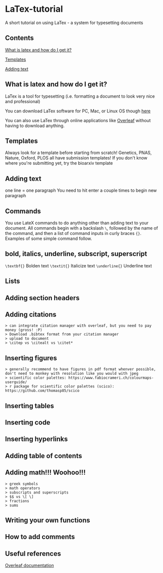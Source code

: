 # LaTex-tutorial
A short tutorial on using LaTex - a system for typesetting documents

## Contents

[What is latex and how do I get it?](https://github.com/milesroberts-123/LaTex-tutorial#what-is-latex-and-how-do-i-get-it)

[Templates](https://github.com/milesroberts-123/LaTex-tutorial#templates)

[Adding text](https://github.com/milesroberts-123/LaTex-tutorial#adding-text)

## What is latex and how do I get it?
LaTex is a tool for typesetting (i.e. formatting a document to look very nice and professional)

You can download LaTex software for PC, Mac, or Linux OS though [here](https://www.latex-project.org/get/)

You can also use LaTex through online applications like [Overleaf](https://www.overleaf.com/) without having to download anything.

## Templates
Always look for a template before starting from scratch!
Genetics, PNAS, Nature, Oxford, PLOS all have submission templates!
If you don't know where you're submitting yet, try the bioarxiv template

## Adding text
one line = one paragraph
You need to hit enter a couple times to begin new paragraph

## Commands

You use LateX commands to do anything other than adding text to your document. All commands begin with a backslash `\`, followed by the name of the command, and then a list of command inputs in curly braces `{}`. Examples of some simple command follow.

## bold, italics, underline, subscript, superscript

`\textbf{}` Bolden text
`\textit{}` Italicize text
`\underline{}` Underline text



## Lists
## Adding section headers
## Adding citations
	> can integrate citation manager with overleaf, but you need to pay money (gross! :P)
	> Download .bibtex format from your citation manager
	> upload to document
	> \citep vs \citealt vs \citet*
## Inserting figures
	> generally recommend to have figures in pdf format whenver possible, don't need to monkey with resolution like you would with jpeg
	> scientific color palettes: https://www.fabiocrameri.ch/colourmaps-userguide/
	> r package for scientific color palettes (scico): https://github.com/thomasp85/scico
## Inserting tables
## Inserting code
## Inserting hyperlinks
## Adding table of contents
## Adding math!!! Woohoo!!!
	> greek symbols
	> math operators
	> subscripts and superscripts
	> $$ vs \[ \]
	> fractions
	> sums
## Writing your own functions
## How to add comments

## Useful references
[Overleaf documentation](https://www.overleaf.com/learn)
